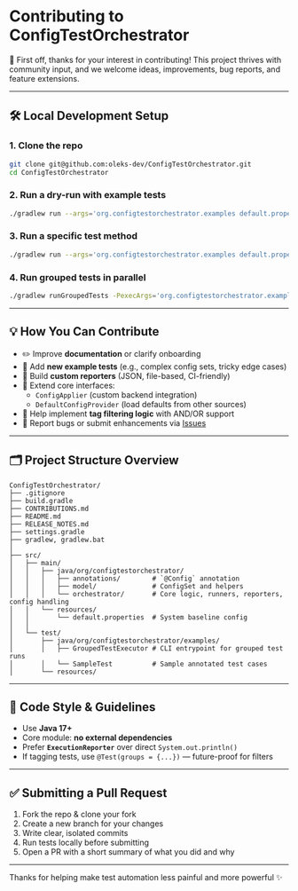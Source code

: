 # Contributing to ConfigTestOrchestrator

🎉 First off, thanks for your interest in contributing! This project thrives with community input, and we welcome ideas, improvements, bug reports, and feature extensions.

---

## 🛠️ Local Development Setup

### 1. Clone the repo
```bash
git clone git@github.com:oleks-dev/ConfigTestOrchestrator.git
cd ConfigTestOrchestrator
```

### 2. Run a dry-run with example tests
```bash
./gradlew run --args='org.configtestorchestrator.examples default.properties --dry-run --verbose'
```

### 3. Run a specific test method
```bash
./gradlew run --args='org.configtestorchestrator.examples default.properties --filter org.configtestorchestrator.examples.SampleTest.testSomething'
```

### 4. Run grouped tests in parallel
```bash
./gradlew runGroupedTests -PexecArgs='org.configtestorchestrator.examples default.properties --max-parallel 4'
```

---

## 💡 How You Can Contribute

- ✏️ Improve **documentation** or clarify onboarding
- 🧪 Add **new example tests** (e.g., complex config sets, tricky edge cases)
- 🔌 Build **custom reporters** (JSON, file-based, CI-friendly)
- 🧱 Extend core interfaces:
  - `ConfigApplier` (custom backend integration)
  - `DefaultConfigProvider` (load defaults from other sources)
- 🧠 Help implement **tag filtering logic** with AND/OR support
- 🐛 Report bugs or submit enhancements via [Issues](../../issues)

---

## 🗂️ Project Structure Overview

```
ConfigTestOrchestrator/
├── .gitignore
├── build.gradle
├── CONTRIBUTIONS.md
├── README.md
├── RELEASE_NOTES.md
├── settings.gradle
├── gradlew, gradlew.bat
│
├── src/
│   ├── main/
│   │   ├── java/org/configtestorchestrator/
│   │   │   ├── annotations/        # `@Config` annotation
│   │   │   ├── model/              # ConfigSet and helpers
│   │   │   └── orchestrator/       # Core logic, runners, reporters, config handling
│   │   └── resources/
│   │       └── default.properties  # System baseline config
│   │
│   └── test/
│       ├── java/org/configtestorchestrator/examples/
│       │   ├── GroupedTestExecutor # CLI entrypoint for grouped test runs
│       │   └── SampleTest          # Sample annotated test cases
│       └── resources/
```

---

## 🧹 Code Style & Guidelines

- Use **Java 17+**
- Core module: **no external dependencies**
- Prefer **`ExecutionReporter`** over direct `System.out.println()`
- If tagging tests, use `@Test(groups = {...})` — future-proof for filters

---

## ✅ Submitting a Pull Request

1. Fork the repo & clone your fork
2. Create a new branch for your changes
3. Write clear, isolated commits
4. Run tests locally before submitting
5. Open a PR with a short summary of what you did and why

---

Thanks for helping make test automation less painful and more powerful ✨
